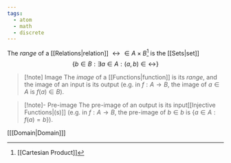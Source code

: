 ```yaml
---
tags:
  - atom
  - math
  - discrete
---
```

The *range* of a [[Relations|relation]] $\rel \in A \times B$[^1] is the [[Sets|set]]
$$ \left\{ b \in B : \exists a \in A: (a,b) \in \rel \right\} $$

 > [!note] Image
 > The *image* of a [[Functions|function]] is its *range*, and the image of an input is its output (e.g. in $f : A \to B$, the image of $a \in A$ is $f(a) \in B$).
 
> [!note]- Pre-image
> The pre-image of an output is its input[[Injective Functions|(s)]] (e.g. in $f : A \to B$, the pre-image of $b \in b$ is $\{ a \in A : f(a) = b\}$).

\[[[Domain|Domain]]\]

[^1]: [[Cartesian Product]]
